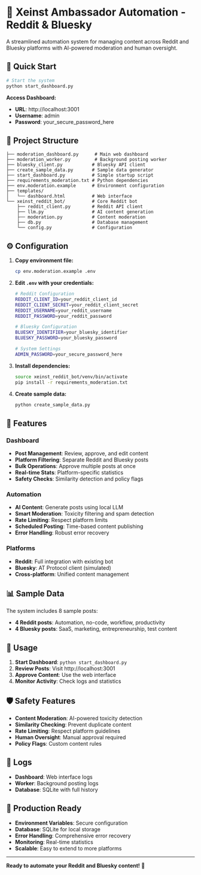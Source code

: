 # 🎯 Xeinst Ambassador Automation - Reddit & Bluesky

A streamlined automation system for managing content across Reddit and Bluesky platforms with AI-powered moderation and human oversight.

## 🚀 Quick Start

```bash
# Start the system
python start_dashboard.py
```

**Access Dashboard:**
- **URL**: http://localhost:3001
- **Username**: admin
- **Password**: your_secure_password_here

## 📁 Project Structure

```
├── moderation_dashboard.py      # Main web dashboard
├── moderation_worker.py         # Background posting worker
├── bluesky_client.py           # Bluesky API client
├── create_sample_data.py       # Sample data generator
├── start_dashboard.py          # Simple startup script
├── requirements_moderation.txt # Python dependencies
├── env.moderation.example      # Environment configuration
├── templates/
│   └── dashboard.html          # Web interface
└── xeinst_reddit_bot/          # Core Reddit bot
    ├── reddit_client.py        # Reddit API client
    ├── llm.py                  # AI content generation
    ├── moderation.py           # Content moderation
    ├── db.py                   # Database management
    └── config.py               # Configuration
```

## ⚙️ Configuration

1. **Copy environment file:**
   ```bash
   cp env.moderation.example .env
   ```

2. **Edit `.env` with your credentials:**
   ```bash
   # Reddit Configuration
   REDDIT_CLIENT_ID=your_reddit_client_id
   REDDIT_CLIENT_SECRET=your_reddit_client_secret
   REDDIT_USERNAME=your_reddit_username
   REDDIT_PASSWORD=your_reddit_password
   
   # Bluesky Configuration
   BLUESKY_IDENTIFIER=your_bluesky_identifier
   BLUESKY_PASSWORD=your_bluesky_password
   
   # System Settings
   ADMIN_PASSWORD=your_secure_password_here
   ```

3. **Install dependencies:**
   ```bash
   source xeinst_reddit_bot/venv/bin/activate
   pip install -r requirements_moderation.txt
   ```

4. **Create sample data:**
   ```bash
   python create_sample_data.py
   ```

## 🎯 Features

### Dashboard
- **Post Management**: Review, approve, and edit content
- **Platform Filtering**: Separate Reddit and Bluesky posts
- **Bulk Operations**: Approve multiple posts at once
- **Real-time Stats**: Platform-specific statistics
- **Safety Checks**: Similarity detection and policy flags

### Automation
- **AI Content**: Generate posts using local LLM
- **Smart Moderation**: Toxicity filtering and spam detection
- **Rate Limiting**: Respect platform limits
- **Scheduled Posting**: Time-based content publishing
- **Error Handling**: Robust error recovery

### Platforms
- **Reddit**: Full integration with existing bot
- **Bluesky**: AT Protocol client (simulated)
- **Cross-platform**: Unified content management

## 📊 Sample Data

The system includes 8 sample posts:
- **4 Reddit posts**: Automation, no-code, workflow, productivity
- **4 Bluesky posts**: SaaS, marketing, entrepreneurship, test content

## 🔧 Usage

1. **Start Dashboard**: `python start_dashboard.py`
2. **Review Posts**: Visit http://localhost:3001
3. **Approve Content**: Use the web interface
4. **Monitor Activity**: Check logs and statistics

## 🛡️ Safety Features

- **Content Moderation**: AI-powered toxicity detection
- **Similarity Checking**: Prevent duplicate content
- **Rate Limiting**: Respect platform guidelines
- **Human Oversight**: Manual approval required
- **Policy Flags**: Custom content rules

## 📝 Logs

- **Dashboard**: Web interface logs
- **Worker**: Background posting logs
- **Database**: SQLite with full history

## 🚀 Production Ready

- **Environment Variables**: Secure configuration
- **Database**: SQLite for local storage
- **Error Handling**: Comprehensive error recovery
- **Monitoring**: Real-time statistics
- **Scalable**: Easy to extend to more platforms

---

**Ready to automate your Reddit and Bluesky content!** 🎉
